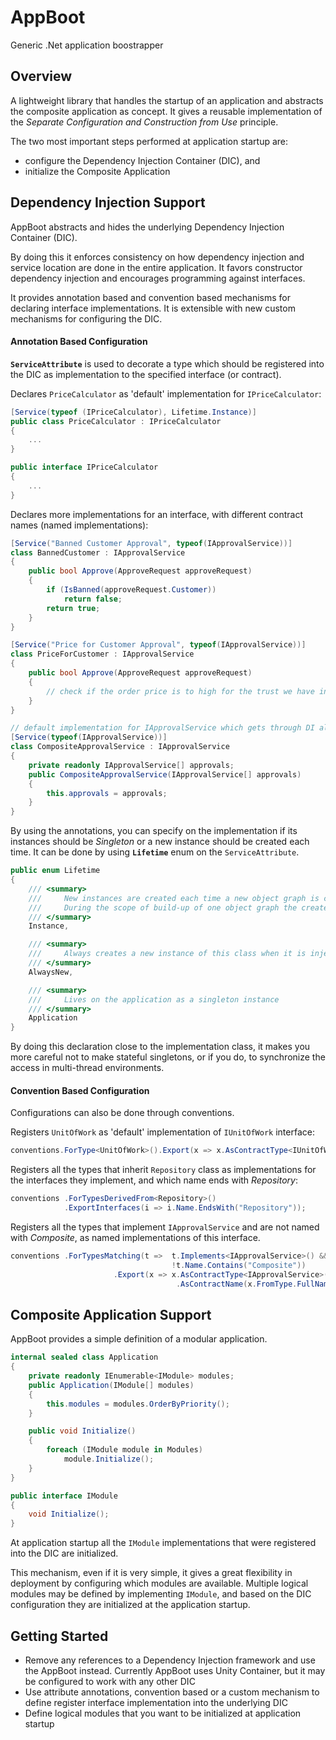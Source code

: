 # AppBoot

Generic .Net application boostrapper

## Overview

A lightweight library that handles the startup of an application and abstracts the composite application as concept. It gives a reusable implementation of the *Separate Configuration and Construction from Use* principle.

The two most important steps performed at application startup are: 

 - configure the Dependency Injection Container (DIC), and 
 - initialize the Composite Application

## Dependency Injection Support

AppBoot abstracts and hides the underlying Dependency Injection Container (DIC).

By doing this it enforces consistency on how dependency injection and service location are done in the entire application. It favors constructor dependency injection and encourages programming against interfaces.

It provides annotation based and convention based mechanisms for declaring interface implementations. It is extensible with new custom mechanisms for configuring the DIC.

#### Annotation Based Configuration
**`ServiceAttribute`** is used to decorate a type which should be registered into the DIC as implementation to the specified interface (or contract).

Declares `PriceCalculator` as 'default' implementation for `IPriceCalculator`:
```csharp
[Service(typeof (IPriceCalculator), Lifetime.Instance)]
public class PriceCalculator : IPriceCalculator
{
	...
}

public interface IPriceCalculator
{
	...
}
```

Declares more implementations for an interface, with different contract names (named implementations):
```csharp
[Service("Banned Customer Approval", typeof(IApprovalService))]
class BannedCustomer : IApprovalService
{
	public bool Approve(ApproveRequest approveRequest)
	{
		if (IsBanned(approveRequest.Customer))
            return false;
		return true;
	}
}

[Service("Price for Customer Approval", typeof(IApprovalService))]
class PriceForCustomer : IApprovalService
{
	public bool Approve(ApproveRequest approveRequest)
	{
		// check if the order price is to high for the trust we have in this customer
	}
}	

// default implementation for IApprovalService which gets through DI all the others named implementations declared for it
[Service(typeof(IApprovalService))]
class CompositeApprovalService : IApprovalService
{
	private readonly IApprovalService[] approvals;
    public CompositeApprovalService(IApprovalService[] approvals)
    {
		this.approvals = approvals;
	}
}
```
By using the annotations, you can specify on the implementation if its instances should be *Singleton* or a new instance should be created each time. It can be done by using **`Lifetime`** enum on the `ServiceAttribute`. 
```csharp
public enum Lifetime
{
	/// <summary>
	///     New instances are created each time a new object graph is created.
	///     During the scope of build-up of one object graph the created instances are reused.
	/// </summary>
	Instance,

	/// <summary>
	///     Always creates a new instance of this class when it is injected as a dependency.
	/// </summary>
	AlwaysNew,

	/// <summary>
	///     Lives on the application as a singleton instance
	/// </summary>
	Application
}
```
By doing this declaration close to the implementation class, it makes you more careful not to make stateful singletons, or if you do, to synchronize the access in multi-thread environments.

#### Convention Based Configuration
Configurations can also be done through conventions.

Registers `UnitOfWork` as 'default' implementation of `IUnitOfWork` interface:
```csharp
conventions.ForType<UnitOfWork>().Export(x => x.AsContractType<IUnitOfWork>());
```

Registers all the types that inherit `Repository` class as implementations for the interfaces they implement, and which name ends with *Repository*:
``` csharp
conventions	.ForTypesDerivedFrom<Repository>()
			.ExportInterfaces(i => i.Name.EndsWith("Repository"));
```
Registers all the types that implement `IApprovalService` and are not named with *Composite*, as named implementations of this interface.
```csharp
conventions	.ForTypesMatching(t =>  t.Implements<IApprovalService>() && 
									!t.Name.Contains("Composite"))
	                   .Export(x => x.AsContractType<IApprovalService>()
	                                 .AsContractName(x.FromType.FullName));
```

## Composite Application Support

AppBoot provides a simple definition of a modular application.

```csharp
internal sealed class Application
{
	private readonly IEnumerable<IModule> modules;
	public Application(IModule[] modules)
	{
		this.modules = modules.OrderByPriority();
	}

	public void Initialize()
	{
		foreach (IModule module in Modules)
			module.Initialize();
	}
}

public interface IModule
{
	void Initialize();
}
```
At application startup all the `IModule` implementations that were registered into the DIC are initialized.

This mechanism, even if it is very simple, it gives a great flexibility in deployment by configuring which modules are available. Multiple logical modules may be defined by implementing `IModule`, and based on the DIC configuration they are initialized at the application startup.

## Getting Started

 - Remove any references to a Dependency Injection framework and use the AppBoot instead. Currently AppBoot uses Unity Container, but it may be configured to work with any other DIC
 - Use attribute annotations, convention based or a custom mechanism to define register interface implementation into the underlying DIC
 - Define logical modules that you want to be initialized at application startup
